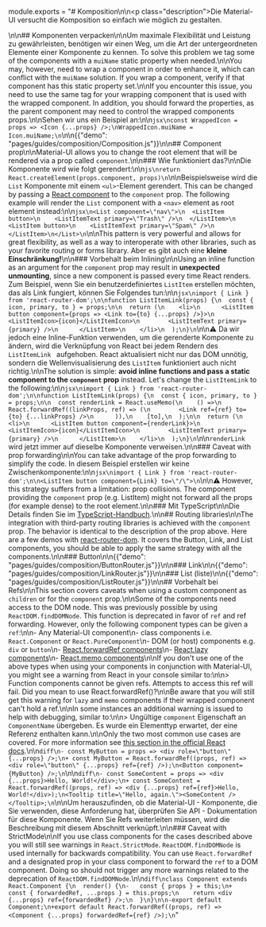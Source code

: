 module.exports = "# Komposition\n\n<p class=\"description\">Die Material-UI versucht die Komposition so einfach wie möglich zu gestalten.</p>\n\n## Komponenten verpacken\n\nUm maximale Flexibilität und Leistung zu gewährleisten, benötigen wir einen Weg, um die Art der untergeordneten Elemente einer Komponente zu kennen. To solve this problem we tag some of the components with a `muiName` static property when needed.\n\nYou may, however, need to wrap a component in order to enhance it, which can conflict with the `muiName` solution. If you wrap a component, verify if that component has this static property set.\n\nIf you encounter this issue, you need to use the same tag for your wrapping component that is used with the wrapped component. In addition, you should forward the properties, as the parent component may need to control the wrapped components props.\n\nSehen wir uns ein Beispiel an:\n\n```jsx\nconst WrappedIcon = props => <Icon {...props} />;\nWrappedIcon.muiName = Icon.muiName;\n```\n\n{{\"demo\": \"pages/guides/composition/Composition.js\"}}\n\n## Component prop\n\nMaterial-UI allows you to change the root element that will be rendered via a prop called `component`.\n\n### Wie funktioniert das?\n\nDie Komponente wird wie folgt gerendert:\n\n```js\nreturn React.createElement(props.component, props)\n```\n\nBeispielsweise wird die `List` Komponente mit einem `<ul>`-Element gerendert. This can be changed by passing a [React component](https://reactjs.org/docs/components-and-props.html#function-and-class-components) to the `component` prop. The following example will render the `List` component with a `<nav>` element as root element instead:\n\n```jsx\n<List component=\"nav\">\n  <ListItem button>\n    <ListItemText primary=\"Trash\" />\n  </ListItem>\n  <ListItem button>\n    <ListItemText primary=\"Spam\" />\n  </ListItem>\n</List>\n```\n\nThis pattern is very powerful and allows for great flexibility, as well as a way to interoperate with other libraries, such as your favorite routing or forms library. Aber es gibt auch eine **kleine Einschränkung!**\n\n### Vorbehalt beim Inlining\n\nUsing an inline function as an argument for the `component` prop may result in **unexpected unmounting**, since a new component is passed every time React renders. Zum Beispiel, wenn Sie ein benutzerdefiniertes `ListItem` erstellen möchten, das als Link fungiert, können Sie Folgendes tun:\n\n```jsx\nimport { Link } from 'react-router-dom';\n\nfunction ListItemLink(props) {\n  const { icon, primary, to } = props;\n\n  return (\n    <li>\n      <ListItem button component={props => <Link to={to} {...props} />}>\n        <ListItemIcon>{icon}</ListItemIcon>\n        <ListItemText primary={primary} />\n      </ListItem>\n    </li>\n  );\n}\n```\n\n⚠️ Da wir jedoch eine Inline-Funktion verwenden, um die gerenderte Komponente zu ändern, wird die Verknüpfung von React bei jedem Rendern des `ListItemLink ` aufgehoben. React aktualisiert nicht nur das DOM unnötig, sondern die Wellenvisualisierung des `ListItem` funktioniert auch nicht richtig.\n\nThe solution is simple: **avoid inline functions and pass a static component to the `component` prop** instead. Let's change the `ListItemLink` to the following:\n\n```jsx\nimport { Link } from 'react-router-dom';\n\nfunction ListItemLink(props) {\n  const { icon, primary, to } = props;\n\n  const renderLink = React.useMemo(\n    () =>\n      React.forwardRef((linkProps, ref) => (\n        <Link ref={ref} to={to} {...linkProps} />\n      )),\n    [to],\n  );\n\n  return (\n    <li>\n      <ListItem button component={renderLink}>\n        <ListItemIcon>{icon}</ListItemIcon>\n        <ListItemText primary={primary} />\n      </ListItem>\n    </li>\n  );\n}\n```\n\n`renderLink` wird jetzt immer auf dieselbe Komponente verweisen.\n\n### Caveat with prop forwarding\n\nYou can take advantage of the prop forwarding to simplify the code. In diesem Beispiel erstellen wir keine Zwischenkomponente:\n\n```jsx\nimport { Link } from 'react-router-dom';\n\n<ListItem button component={Link} to=\"/\">\n```\n\n⚠️ However, this strategy suffers from a limitation: prop collisions. The component providing the `component` prop (e.g. ListItem) might not forward all the props (for example dense) to the root element.\n\n### Mit TypeScript\n\nDie Details finden Sie im [TypeScript-Handbuch](/guides/typescript/#usage-of-component-prop).\n\n## Routing libraries\n\nThe integration with third-party routing libraries is achieved with the `component` prop. The behavior is identical to the description of the prop above. Here are a few demos with [react-router-dom](https://github.com/ReactTraining/react-router). It covers the Button, Link, and List components, you should be able to apply the same strategy with all the components.\n\n### Button\n\n{{\"demo\": \"pages/guides/composition/ButtonRouter.js\"}}\n\n### Link\n\n{{\"demo\": \"pages/guides/composition/LinkRouter.js\"}}\n\n### List (liste)\n\n{{\"demo\": \"pages/guides/composition/ListRouter.js\"}}\n\n## Vorbehalt bei Refs\n\nThis section covers caveats when using a custom component as `children` or for the `component` prop.\n\nSome of the components need access to the DOM node. This was previously possible by using `ReactDOM.findDOMNode`. This function is deprecated in favor of `ref` and ref forwarding. However, only the following component types can be given a `ref`:\n\n- Any Material-UI component\n- class components i.e. `React.Component` or `React.PureComponent`\n- DOM (or host) components e.g. `div` or `button`\n- [React.forwardRef components](https://reactjs.org/docs/react-api.html#reactforwardref)\n- [React.lazy components](https://reactjs.org/docs/react-api.html#reactlazy)\n- [React.memo components](https://reactjs.org/docs/react-api.html#reactmemo)\n\nIf you don't use one of the above types when using your components in conjunction with Material-UI, you might see a warning from React in your console similar to:\n\n> Function components cannot be given refs. Attempts to access this ref will fail. Did you mean to use React.forwardRef()?\n\nBe aware that you will still get this warning for `lazy` and `memo` components if their wrapped component can't hold a ref.\n\nIn some instances an additional warning is issued to help with debugging, similar to:\n\n> Ungültige `component` Eigenschaft an `ComponentName` übergeben. Es wurde ein Elementtyp erwartet, der eine Referenz enthalten kann.\n\nOnly the two most common use cases are covered. For more information see [this section in the official React docs](https://reactjs.org/docs/forwarding-refs.html).\n\n```diff\n- const MyButton = props => <div role=\"button\" {...props} />;\n+ const MyButton = React.forwardRef((props, ref) => <div role=\"button\" {...props} ref={ref} />);\n<Button component={MyButton} />;\n```\n\n```diff\n- const SomeContent = props => <div {...props}>Hello, World!</div>;\n+ const SomeContent = React.forwardRef((props, ref) => <div {...props} ref={ref}>Hello, World!</div>);\n<Tooltip title=\"Hello, again.\"><SomeContent /></Tooltip>;\n```\n\nUm herauszufinden, ob die Material-UI - Komponente, die Sie verwenden, diese Anforderung hat, überprüfen Sie API - Dokumentation für diese Komponente. Wenn Sie Refs weiterleiten müssen, wird die Beschreibung mit diesem Abschnitt verknüpft.\n\n### Caveat with StrictMode\n\nIf you use class components for the cases described above you will still see warnings in `React.StrictMode`. `ReactDOM.findDOMNode` is used internally for backwards compatibility. You can use `React.forwardRef` and a designated prop in your class component to forward the `ref` to a DOM component. Doing so should not trigger any more warnings related to the deprecation of `ReactDOM.findDOMNode`.\n\n```diff\nclass Component extends React.Component {\n  render() {\n-   const { props } = this;\n+   const { forwardedRef, ...props } = this.props;\n    return <div {...props} ref={forwardedRef} />;\n  }\n}\n\n-export default Component;\n+export default React.forwardRef((props, ref) => <Component {...props} forwardedRef={ref} />);\n```"